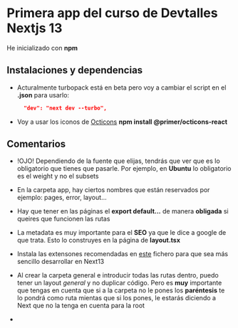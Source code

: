 # Primera app del curso de Devtalles Nextjs 13

He inicializado con **npm**

## Instalaciones y dependencias

- Acturalmente turbopack está en beta pero voy a cambiar el script en el **.json** para usarlo:

  ```json
    "dev": "next dev --turbo",
  ```

- Voy a usar los iconos de [Octicons](https://primer.style/design/foundations/icons) **npm install @primer/octicons-react**

## Comentarios

- !OJO! Dependiendo de la fuente que elijas, tendrás que ver que es lo obligatorio que tienes que pasarle. Por ejemplo, en **Ubuntu** lo obligatorio es el weight y no el subsets

- En la carpeta app, hay ciertos nombres que están reservados por ejemplo: pages, error, layout...

- Hay que tener en las páginas el **export default...** de manera **obligada** si queires que funcionen las rutas

- La metadata es muy importante para el **SEO** ya que le dice a google de que trata. Esto lo construyes en la página de **layout.tsx**

- Instala las extensones recomendadas en [este](https://gist.github.com/klerith/2d46749155918952b593e952dc7cf5c8) fichero para que sea más sencillo desarrollar en Next13

- Al crear la carpeta general e introducir todas las rutas dentro, puedo tener un layout _general_ y no duplicar código. Pero es **muy** importante que tengas en cuenta que si a la carpeta no le pones los **paréntesis** te lo pondrá como ruta mientas que si los pones, le estarás diciendo a Next que no la tenga en cuenta para la root

- 

